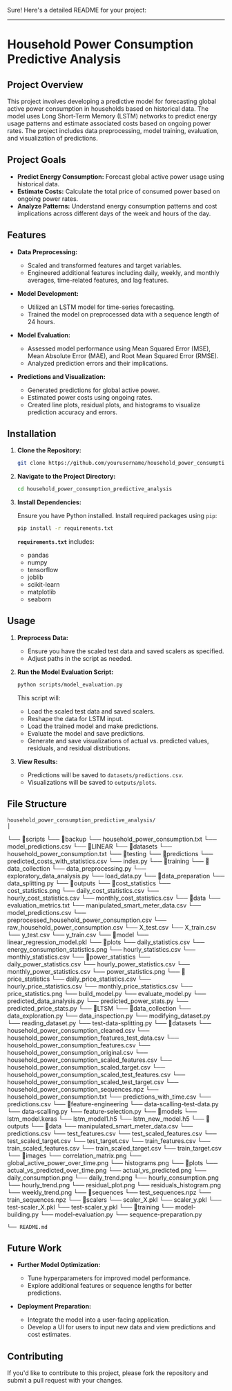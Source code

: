 Sure! Here's a detailed README for your project:

---

# **Household Power Consumption Predictive Analysis**

## **Project Overview**

This project involves developing a predictive model for forecasting global active power consumption in households based on historical data. The model uses Long Short-Term Memory (LSTM) networks to predict energy usage patterns and estimate associated costs based on ongoing power rates. The project includes data preprocessing, model training, evaluation, and visualization of predictions.

## **Project Goals**

- **Predict Energy Consumption:** Forecast global active power usage using historical data.
- **Estimate Costs:** Calculate the total price of consumed power based on ongoing power rates.
- **Analyze Patterns:** Understand energy consumption patterns and cost implications across different days of the week and hours of the day.

## **Features**

- **Data Preprocessing:**
  - Scaled and transformed features and target variables.
  - Engineered additional features including daily, weekly, and monthly averages, time-related features, and lag features.

- **Model Development:**
  - Utilized an LSTM model for time-series forecasting.
  - Trained the model on preprocessed data with a sequence length of 24 hours.

- **Model Evaluation:**
  - Assessed model performance using Mean Squared Error (MSE), Mean Absolute Error (MAE), and Root Mean Squared Error (RMSE).
  - Analyzed prediction errors and their implications.

- **Predictions and Visualization:**
  - Generated predictions for global active power.
  - Estimated power costs using ongoing rates.
  - Created line plots, residual plots, and histograms to visualize prediction accuracy and errors.

## **Installation**

1. **Clone the Repository:**

   ```bash
   git clone https://github.com/yourusername/household_power_consumption_predictive_analysis.git
   ```

2. **Navigate to the Project Directory:**

   ```bash
   cd household_power_consumption_predictive_analysis
   ```

3. **Install Dependencies:**

   Ensure you have Python installed. Install required packages using `pip`:

   ```bash
   pip install -r requirements.txt
   ```

   **`requirements.txt`** includes:
   - pandas
   - numpy
   - tensorflow
   - joblib
   - scikit-learn
   - matplotlib
   - seaborn

## **Usage**

1. **Preprocess Data:**
   - Ensure you have the scaled test data and saved scalers as specified.
   - Adjust paths in the script as needed.

2. **Run the Model Evaluation Script:**

   ```bash
   python scripts/model_evaluation.py
   ```

   This script will:
   - Load the scaled test data and saved scalers.
   - Reshape the data for LSTM input.
   - Load the trained model and make predictions.
   - Evaluate the model and save predictions.
   - Generate and save visualizations of actual vs. predicted values, residuals, and residual distributions.

3. **View Results:**
   - Predictions will be saved to `datasets/predictions.csv`.
   - Visualizations will be saved to `outputs/plots`.

## **File Structure**

```
household_power_consumption_predictive_analysis/
│
```
└── 📁scripts
    └── 📁backup
        └── household_power_consumption.txt
        └── model_predictions.csv
    └── 📁LINEAR
        └── 📁datasets
            └── household_power_consumption.txt
        └── 📁testing
            └── 📁predictions
                └── predicted_costs_with_statistics.csv
            └── index.py
        └── 📁training
            └── 📁data_collection
                └── data_preprocessing.py
                └── exploratory_data_analysis.py
                └── load_data.py
            └── 📁data_preparation
                └── data_splitting.py
            └── 📁outputs
                └── 📁cost_statistics
                    └── cost_statistics.png
                    └── daily_cost_statistics.csv
                    └── hourly_cost_statistics.csv
                    └── monthly_cost_statistics.csv
                └── 📁data
                    └── evaluation_metrics.txt
                    └── manipulated_smart_meter_data.csv
                    └── model_predictions.csv
                    └── preprocessed_household_power_consumption.csv
                    └── raw_household_power_consumption.csv
                    └── X_test.csv
                    └── X_train.csv
                    └── y_test.csv
                    └── y_train.csv
                └── 📁model
                    └── linear_regression_model.pkl
                └── 📁plots
                    └── daily_statistics.csv
                    └── energy_consumption_statistics.png
                    └── hourly_statistics.csv
                    └── monthly_statistics.csv
                └── 📁power_statistics
                    └── daily_power_statistics.csv
                    └── hourly_power_statistics.csv
                    └── monthly_power_statistics.csv
                    └── power_statistics.png
                └── 📁price_statistics
                    └── daily_price_statistics.csv
                    └── hourly_price_statistics.csv
                    └── monthly_price_statistics.csv
                    └── price_statistics.png
            └── build_model.py
            └── evaluate_model.py
            └── predicted_data_analysis.py
            └── predicted_power_stats.py
            └── predicted_price_stats.py
    └── 📁LTSM
        └── 📁data_collection
            └── data_exploration.py
            └── data_inspection.py
            └── modifying_dataset.py
            └── reading_dataset.py
            └── test-data-splitting.py
        └── 📁datasets
            └── household_power_consumption_cleaned.csv
            └── household_power_consumption_features_test_data.csv
            └── household_power_consumption_features.csv
            └── household_power_consumption_original.csv
            └── household_power_consumption_scaled_features.csv
            └── household_power_consumption_scaled_target.csv
            └── household_power_consumption_scaled_test_features.csv
            └── household_power_consumption_scaled_test_target.csv
            └── household_power_consumption_sequences.npz
            └── household_power_consumption.txt
            └── predictions_with_time.csv
            └── predictions.csv
        └── 📁feature-engineering
            └── data-scalling-test-data.py
            └── data-scalling.py
            └── feature-selection.py
        └── 📁models
            └── lstm_model.keras
            └── lstm_model1.h5
            └── lstm_new_model.h5
        └── 📁outputs
            └── 📁data
                └── manipulated_smart_meter_data.csv
                └── predictions.csv
                └── test_features.csv
                └── test_scaled_features.csv
                └── test_scaled_target.csv
                └── test_target.csv
                └── train_features.csv
                └── train_scaled_features.csv
                └── train_scaled_target.csv
                └── train_target.csv
            └── 📁images
                └── correlation_matrix.png
                └── global_active_power_over_time.png
                └── histograms.png
            └── 📁plots
                └── actual_vs_predicted_over_time.png
                └── actual_vs_predicted.png
                └── daily_consumption.png
                └── daily_trend.png
                └── hourly_consumption.png
                └── hourly_trend.png
                └── residual_plot.png
                └── residuals_histogram.png
                └── weekly_trend.png
            └── 📁sequences
                └── test_sequences.npz
                └── train_sequences.npz
        └── 📁scalers
            └── scaler_X.pkl
            └── scaler_y.pkl
            └── test-scaler_X.pkl
            └── test-scaler_y.pkl
        └── 📁training
            └── model-building.py
            └── model-evaluation.py
            └── sequence-preparation.py
```
└── README.md
```

## **Future Work**

- **Further Model Optimization:**
  - Tune hyperparameters for improved model performance.
  - Explore additional features or sequence lengths for better predictions.

- **Deployment Preparation:**
  - Integrate the model into a user-facing application.
  - Develop a UI for users to input new data and view predictions and cost estimates.

## **Contributing**

If you'd like to contribute to this project, please fork the repository and submit a pull request with your changes.
